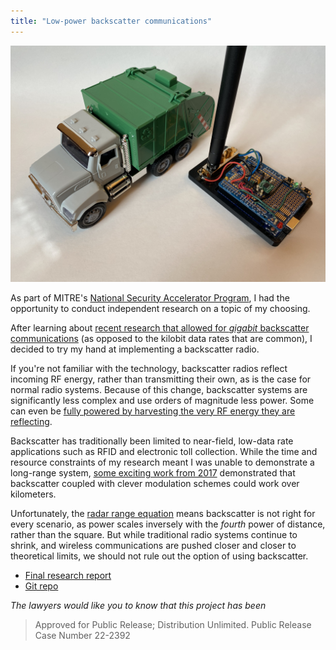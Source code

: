 ```yaml
---
title: "Low-power backscatter communications"
---
```


![backscatter module with test truck](/assets/img/backscatter-truck.jpeg)

As part of MITRE's [National Security Accelerator Program][1], I had the opportunity to conduct independent research on a topic of my choosing.

After learning about [recent research that allowed for *gigabit* backscatter communications][2] (as opposed to the kilobit data rates that are common), I decided to try my hand at implementing a backscatter radio.

If you're not familiar with the technology, backscatter radios reflect incoming RF energy, rather than transmitting their own, as is the case for normal radio systems. Because of this change, backscatter systems are significantly less complex and use orders of magnitude less power. Some can even be [fully powered by harvesting the very RF energy they are reflecting][4].

Backscatter has traditionally been limited to near-field, low-data rate applications such as RFID and electronic toll collection. While the time and resource constraints of my research meant I was unable to demonstrate a long-range system, [some exciting work from 2017][3] demonstrated that backscatter coupled with clever modulation schemes could work over kilometers.

Unfortunately, the [radar range equation][5] means backscatter is not right for every scenario, as power scales inversely with the *fourth* power of distance, rather than the square. But while traditional radio systems continue to shrink, and wireless communications are pushed closer and closer to theoretical limits, we should not rule out the option of using backscatter.

- [Final research report][6]
- [Git repo][7]

*The lawyers would like you to know that this project has been*

> Approved for Public Release; Distribution Unlimited. Public Release Case Number 22-2392

[1]: https://careers.mitre.org/nsap
[2]: https://www.nature.com/articles/s41928-021-00588-8
[3]: https://doi.org/10.1145/3130970
[4]: https://batteryfreephone.cs.washington.edu/
[5]: https://en.wikipedia.org/wiki/Radar#Radar_range_equation
[6]: /assets/files/capstone.pdf
[7]: https://github.com/elimbaum/nsap-backscatter-capstone
